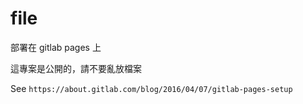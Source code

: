 # file

部署在 gitlab pages 上

這專案是公開的，請不要亂放檔案

See `https://about.gitlab.com/blog/2016/04/07/gitlab-pages-setup`
